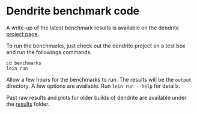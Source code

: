 # Dendrite benchmark code

A write-up of the latest benchmark results is available on the dendrite [project page](FIXME).

To run the benchmarks, just check out the dendrite project on a test box and run the followings commands.

    cd benchmarks
    lein run

Allow a few hours for the benchmarks to run. The results will be the `output` directory. A few options are
available. Run `lein run --help` for details.

Past raw results and plots for older builds of dendrite are available under the
[results](benchmarks/results) folder.
